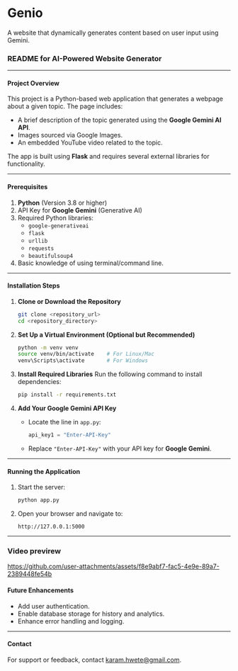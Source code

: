 # Genio
A website that dynamically generates content based on user input using Gemini.

### README for AI-Powered Website Generator

---

#### **Project Overview**
This project is a Python-based web application that generates a webpage about a given topic. The page includes:
- A brief description of the topic generated using the **Google Gemini AI API**.
- Images sourced via Google Images.
- An embedded YouTube video related to the topic.

The app is built using **Flask** and requires several external libraries for functionality.

---

#### **Prerequisites**
1. **Python** (Version 3.8 or higher)
2. API Key for **Google Gemini** (Generative AI)
3. Required Python libraries:
   - `google-generativeai`
   - `flask`
   - `urllib`
   - `requests`
   - `beautifulsoup4`
4. Basic knowledge of using terminal/command line.

---

#### **Installation Steps**

1. **Clone or Download the Repository**
   ```bash
   git clone <repository_url>
   cd <repository_directory>
   ```

2. **Set Up a Virtual Environment (Optional but Recommended)**
   ```bash
   python -m venv venv
   source venv/bin/activate    # For Linux/Mac
   venv\Scripts\activate       # For Windows
   ```

3. **Install Required Libraries**
   Run the following command to install dependencies:
   ```bash
   pip install -r requirements.txt
   ```

4. **Add Your Google Gemini API Key**
   - Locate the line in `app.py`:
     ```python
     api_key1 = "Enter-API-Key"
     ```
   - Replace `"Enter-API-Key"` with your API key for **Google Gemini**.

---

#### **Running the Application**
1. Start the server:
   ```bash
   python app.py
   ```
2. Open your browser and navigate to:
   ```
   http://127.0.0.1:5000
   ```

---

### **Video previrew** 

https://github.com/user-attachments/assets/f8e9abf7-fac5-4e9e-89a7-2389448fe54b

#### **Future Enhancements**
- Add user authentication.
- Enable database storage for history and analytics.
- Enhance error handling and logging.

---

#### **Contact**
For support or feedback, contact karam.hwete@gmail.com.
